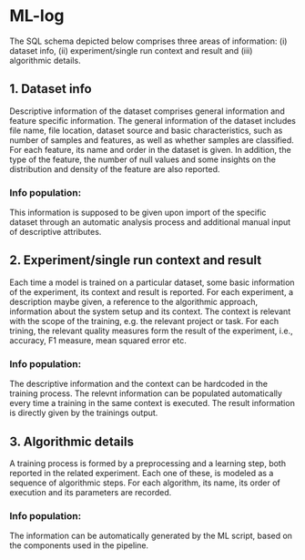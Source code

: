 # ML-log
The SQL schema depicted below comprises three areas of information: (i) dataset info, (ii) experiment/single run context and result and (iii) algorithmic details.

## 1. Dataset info
Descriptive information of the dataset comprises general information and feature specific information. The general information of the dataset includes file name, file location, dataset source and basic characteristics, such as number of samples and features, as well as whether samples are classified. For each feature, its name and order in the dataset is given. In addition, the type of the feature, the number of null values and some insights on the distribution and density of the feature are also reported.

### Info population:
This information is supposed to be given upon import of the specific dataset through an automatic analysis process and additional manual input of descriptive attributes. 

## 2. Experiment/single run context and result
Each time a model is trained on a particular dataset, some basic information of the experiment, its context and result is reported. For each experiment, a description maybe given, a reference to the algorithmic approach, information about the system setup and its context. The context is relevant with the scope of the training, e.g. the relevant project or task. For each trining, the relevant quality measures form the result of the experiment, i.e., accuracy, F1 measure, mean squared error etc.

### Info population:
The descriptive information and the context can be hardcoded in the training process. The relevnt information can be populated automatically every time a training in the same context is executed. The result information is directly given by the trainings output.

## 3. Algorithmic details
A training process is formed by a preprocessing and a learning step, both reported in the related experiment. Each one of these, is modeled as a sequence of algorithmic steps. For each algorithm, its name, its order of execution and its parameters are recorded.

### Info population:
The information can be automatically generated by the ML script, based on the components used in the pipeline.

